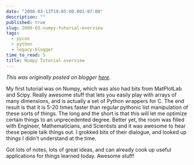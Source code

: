 ```yaml
---
date: "2008-03-13T19:05:00.001-07:00"
description: ""
published: true
slug: 2008-03-numpy-tutorial-overview
tags:
  - pycon
  - python
  - legacy-blogger
time_to_read: 5
title: Numpy Tutorial overview
---
```


_This was originally posted on blogger [here](https://pydanny.blogspot.com/2008/03/numpy-tutorial-overview.html)_.

My first tutorial was on Numpy, which was also had bits from MatPlotLab and Scipy. Really awesome stuff that lets you easily play with arrays of many dimensions, and is actually a set of Python wrappers for C. The end result is that it is 5-20 times faster than regular pythonic list manipulation of these sorts of things. The long and the short is that this will let me optimize certain things to an unprecedented degree. Better yet, the room was filled with Engineer, Mathematicians, and Scientists and it was awesome to hear these people talk things out. I grokked bits of their dialogue, and looked up things I didn't understand at the time.

Got lots of notes, lots of great ideas, and can already cook up useful applications for things learned today. Awesome stuff!
